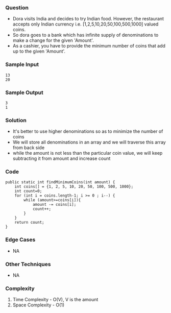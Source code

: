 ### Question
- Dora visits India and decides to try Indian food. However, the restaurant accepts only Indian currency i.e. [1,2,5,10,20,50,100,500,1000] valued coins.
- So dora goes to a bank which has infinite supply of denominations to make a change for the given 'Amount'. 
- As a cashier, you have to provide the minimum number of coins that add up to the given 'Amount'.

### Sample Input
    13
    20

### Sample Output
    3
    1

### Solution
- It's better to use higher denominations so as to minimize the number of coins
- We will store all denominations in an array and we will traverse this array from back side
- while the amount is not less than the particular coin value, we will keep subtracting it from amount and increase count

### Code
    public static int findMinimumCoins(int amount) {
        int coins[] = {1, 2, 5, 10, 20, 50, 100, 500, 1000};
        int count=0;
        for (int i = coins.length-1; i >= 0 ; i--) {
            while (amount>=coins[i]){
                amount -= coins[i];
                count++;
            }
        }
        return count;
    }

### Edge Cases
- NA

### Other Techniques
- NA

### Complexity
1. Time Complexity - O(V), V is the amount
2. Space Complexity - O(1)